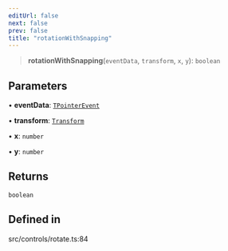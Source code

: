 ```yaml
---
editUrl: false
next: false
prev: false
title: "rotationWithSnapping"
---
```


> **rotationWithSnapping**(`eventData`, `transform`, `x`, `y`): `boolean`

## Parameters

• **eventData**: [`TPointerEvent`](/api/type-aliases/tpointerevent/)

• **transform**: [`Transform`](/api/type-aliases/transform/)

• **x**: `number`

• **y**: `number`

## Returns

`boolean`

## Defined in

src/controls/rotate.ts:84
